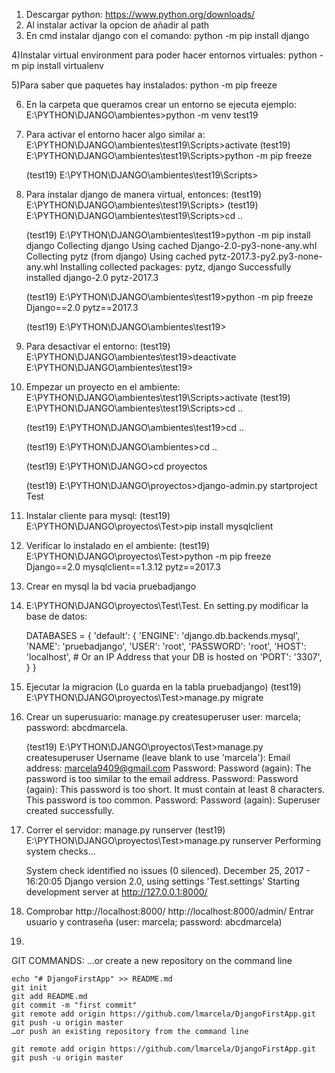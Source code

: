 1) Descargar python: https://www.python.org/downloads/
2) Al instalar activar la opcion de añadir al path
3) En cmd instalar django con el comando:
	python -m pip install django
	
4)Instalar virtual environment para poder hacer entornos virtuales:
	python -m pip install virtualenv

5)Para saber que paquetes hay instalados:
	python -m pip freeze

6) En la carpeta que queramos crear un entorno se ejecuta ejemplo:
	E:\PYTHON\DJANGO\ambientes>python -m venv test19
	
7) Para activar el entorno hacer algo similar a:
	E:\PYTHON\DJANGO\ambientes\test19\Scripts>activate
	(test19) E:\PYTHON\DJANGO\ambientes\test19\Scripts>python -m pip freeze

	(test19) E:\PYTHON\DJANGO\ambientes\test19\Scripts>


8) Para instalar django de manera virtual, entonces:
	(test19) E:\PYTHON\DJANGO\ambientes\test19\Scripts>
	(test19) E:\PYTHON\DJANGO\ambientes\test19\Scripts>cd ..

	(test19) E:\PYTHON\DJANGO\ambientes\test19>python -m pip install django
	Collecting django
	  Using cached Django-2.0-py3-none-any.whl
	Collecting pytz (from django)
	  Using cached pytz-2017.3-py2.py3-none-any.whl
	Installing collected packages: pytz, django
	Successfully installed django-2.0 pytz-2017.3

	(test19) E:\PYTHON\DJANGO\ambientes\test19>python -m pip freeze
	Django==2.0
	pytz==2017.3

	(test19) E:\PYTHON\DJANGO\ambientes\test19>

9) Para desactivar el entorno:
	(test19) E:\PYTHON\DJANGO\ambientes\test19>deactivate
	E:\PYTHON\DJANGO\ambientes\test19>

10) Empezar un proyecto en el ambiente:
	E:\PYTHON\DJANGO\ambientes\test19\Scripts>activate
	(test19) E:\PYTHON\DJANGO\ambientes\test19\Scripts>cd ..

	(test19) E:\PYTHON\DJANGO\ambientes\test19>cd ..

	(test19) E:\PYTHON\DJANGO\ambientes>cd ..

	(test19) E:\PYTHON\DJANGO>cd proyectos

	(test19) E:\PYTHON\DJANGO\proyectos>django-admin.py startproject Test

11) Instalar cliente para mysql:
	(test19) E:\PYTHON\DJANGO\proyectos\Test>pip install mysqlclient

12) Verificar lo instalado en el ambiente:
	(test19) E:\PYTHON\DJANGO\proyectos\Test>python -m pip freeze
	Django==2.0
	mysqlclient==1.3.12
	pytz==2017.3
	
13) Crear en mysql la bd vacia pruebadjango

14) E:\PYTHON\DJANGO\proyectos\Test\Test. En setting.py modificar la base de datos:

	DATABASES = {
		'default': {
			'ENGINE': 'django.db.backends.mysql', 
			'NAME': 'pruebadjango',
			'USER': 'root',
			'PASSWORD': 'root',
			'HOST': 'localhost',   # Or an IP Address that your DB is hosted on
			'PORT': '3307',
		}
	}
	
14) Ejecutar la migracion (Lo guarda en la tabla pruebadjango)
	(test19) E:\PYTHON\DJANGO\proyectos\Test>manage.py migrate

15) Crear un superusuario: manage.py createsuperuser
	user: marcela; password: abcdmarcela.
	
	(test19) E:\PYTHON\DJANGO\proyectos\Test>manage.py createsuperuser
	Username (leave blank to use 'marcela'):
	Email address: marcela9409@gmail.com
	Password:
	Password (again):
	The password is too similar to the email address.
	Password:
	Password (again):
	This password is too short. It must contain at least 8 characters.
	This password is too common.
	Password:
	Password (again):
	Superuser created successfully.
	
16) Correr el servidor: manage.py runserver
	(test19) E:\PYTHON\DJANGO\proyectos\Test>manage.py runserver
	Performing system checks...

	System check identified no issues (0 silenced).
	December 25, 2017 - 16:20:05
	Django version 2.0, using settings 'Test.settings'
	Starting development server at http://127.0.0.1:8000/

17) Comprobar http://localhost:8000/
	http://localhost:8000/admin/
	Entrar usuario y contraseña (user: marcela; password: abcdmarcela)
	
18) 
	



GIT COMMANDS:
	…or create a new repository on the command line

	echo "# DjangoFirstApp" >> README.md
	git init
	git add README.md
	git commit -m "first commit"
	git remote add origin https://github.com/lmarcela/DjangoFirstApp.git
	git push -u origin master
	…or push an existing repository from the command line

	git remote add origin https://github.com/lmarcela/DjangoFirstApp.git
	git push -u origin master